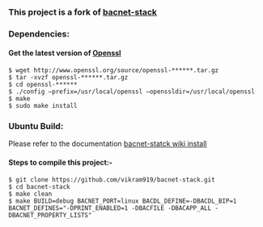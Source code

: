 ### This project is a fork of [bacnet-stack](https://github.com/stargieg/bacnet-stack)

### Dependencies:
#### Get the latest version of [Openssl](https://github.com/openssl/openssl)
	
	$ wget http://www.openssl.org/source/openssl-******.tar.gz
	$ tar -xvzf openssl-******.tar.gz
	$ cd openssl-******
	$ ./config –prefix=/usr/local/openssl –openssldir=/usr/local/openssl
	$ make
	$ sudo make install
	
### Ubuntu Build:
Please refer to the documentation [bacnet-statck wiki install](https://github.com/stargieg/bacnet-stack/wiki/Install)
#### Steps to compile this project:-	
	 
	$ git clone https://github.com/vikram919/bacnet-stack.git
	$ cd bacnet-stack
	$ make clean
	$ make BUILD=debug BACNET_PORT=linux BACDL_DEFINE=-DBACDL_BIP=1 BACNET_DEFINES="-DPRINT_ENABLED=1 -DBACFILE -DBACAPP_ALL -DBACNET_PROPERTY_LISTS"	
	